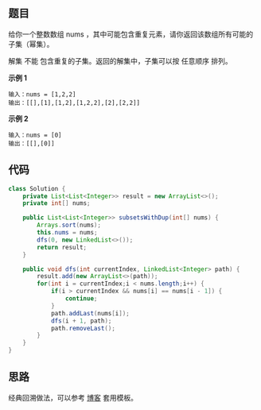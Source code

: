 ## 题目
给你一个整数数组 nums ，其中可能包含重复元素，请你返回该数组所有可能的子集（幂集）。

解集 不能 包含重复的子集。返回的解集中，子集可以按 任意顺序 排列。

**示例 1**
```
输入：nums = [1,2,2]
输出：[[],[1],[1,2],[1,2,2],[2],[2,2]]
```

**示例 2**
```
输入：nums = [0]
输出：[[],[0]]
```

## 代码
```Java
class Solution {
    private List<List<Integer>> result = new ArrayList<>();
    private int[] nums;

    public List<List<Integer>> subsetsWithDup(int[] nums) {
        Arrays.sort(nums);
        this.nums = nums;
        dfs(0, new LinkedList<>());
        return result;
    }

    public void dfs(int currentIndex, LinkedList<Integer> path) {
        result.add(new ArrayList<>(path));
        for(int i = currentIndex;i < nums.length;i++) {
            if(i > currentIndex && nums[i] == nums[i - 1]) {
                continue;
            }
            path.addLast(nums[i]);
            dfs(i + 1, path);
            path.removeLast();
        }
    }
}
```

## 思路

经典回溯做法，可以参考 [博客](https://labuladong.github.io/algo/1/9/) 套用模板。